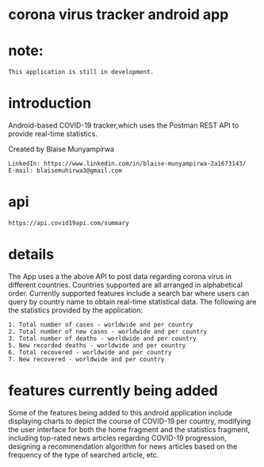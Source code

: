 # corona virus tracker android app
# note: 
    This application is still in development.

# introduction
Android-based COVID-19 tracker,which uses the Postman REST API to provide real-time statistics. 

Created by Blaise Munyampirwa

    LinkedIn: https://www.linkedin.com/in/blaise-munyampirwa-2a1673143/ 
    E-mail: blaisemuhirwa3@gmail.com 
# api
    https://api.covid19api.com/summary
# details
The App uses a the above API to post data regarding corona virus in different countries. Countries supported are all arranged in
alphabetical order. Currently supported features include a search bar where users can query by country name to obtain real-time
statistical data. The following are the statistics provided by the application:
    
    1. Total number of cases - worldwide and per country
    2. Total number of new cases - worldwide and per country
    3. Total number of deaths - worldwide and per country
    5. New recorded deaths - worldwide and per country
    6. Total recovered - worldwide and per country
    7. New recovered - worldwide and per country
    
 
 # features currently being added
 Some of the features being added to this android application include displaying charts to depict the course of COVID-19 per country, modifying the user interface for both the home fragment and the statistics fragment, including top-rated news articles regarding COVID-19 progression, designing a recommendation algorithm for news articles based on the frequency of the type of searched article, etc. 
